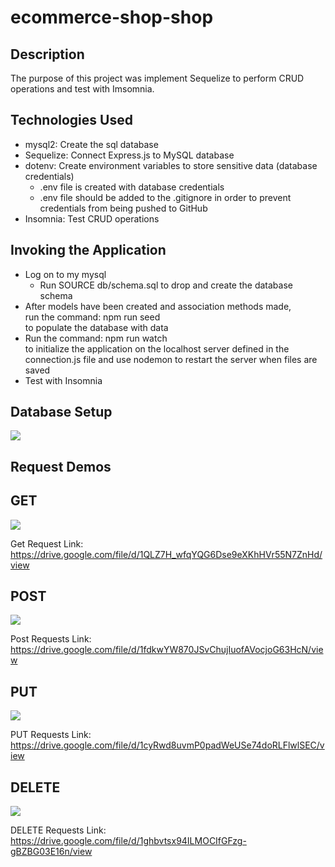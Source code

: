 # ecommerce-shop-shop

## Description  
The purpose of this project was implement Sequelize to perform CRUD operations and test with Imsomnia.

## Technologies Used  
- mysql2: Create the sql database
- Sequelize: Connect Express.js to MySQL database
- dotenv: Create environment variables to store sensitive data (database credentials)  
    - .env file is created with database credentials
    - .env file should be added to the .gitignore in order to prevent credentials from being pushed to GitHub
- Insomnia: Test CRUD operations

## Invoking the Application
- Log on to my mysql
    - Run SOURCE db/schema.sql to drop and create the database schema
- After models have been created and association methods made,  
run the command: npm run seed  
to populate the database with data
- Run the command: npm run watch  
to initialize the application on the localhost server defined in the connection.js file and use nodemon to restart the server when files are saved
- Test with Insomnia

## Database Setup
<img src="./images/seeds.gif">


## Request Demos

## GET
<img src="./images/GET Requests.gif">  

Get Request Link: https://drive.google.com/file/d/1QLZ7H_wfqYQG6Dse9eXKhHVr55N7ZnHd/view

## POST
<img src="./images/POST Requests.gif">  

Post Requests Link: https://drive.google.com/file/d/1fdkwYW870JSvChujIuofAVocjoG63HcN/view

## PUT
<img src="./images/PUT Requests.gif">  

PUT Requests Link: https://drive.google.com/file/d/1cyRwd8uvmP0padWeUSe74doRLFlwlSEC/view

## DELETE
<img src="./images/DELETE.gif">  

DELETE Requests Link: https://drive.google.com/file/d/1ghbvtsx94ILMOCIfGFzg-gBZBG03E16n/view


